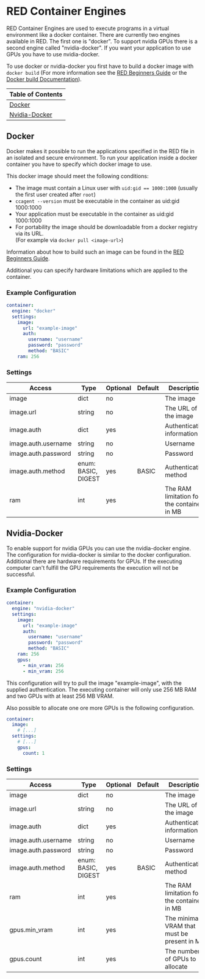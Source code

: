 # RED Container Engines

RED Container Engines are used to execute programs in a virtual environment like a docker container.
There are currently two engines available in RED. The first one is "docker".
To support nvidia GPUs there is a second engine called "nvidia-docker". If you want your application to use GPUs you have to use nvidia-docker.

To use docker or nvidia-docker you first have to build a docker image with `docker build`
(For more information see the [RED Beginners Guide](https://www.curious-containers.cc/red-beginners-guide.html#container-image) or
the [Docker build Documentation](https://docs.docker.com/engine/reference/commandline/build/)).


| Table of Contents |
| --- |
| [Docker](#docker) |
| [Nvidia-Docker](#nvidia-docker) |


## Docker

Docker makes it possible to run the applications specified in the RED file in an isolated and secure environment.
To run your application inside a docker container you have to specify which docker image to use.

This docker image should meet the following conditions:
- The image must contain a Linux user with `uid:gid == 1000:1000` (usually the first user created after `root`)
- `ccagent --version` must be executable in the container as uid:gid 1000:1000
- Your application must be executable in the container as uid:gid 1000:1000
- For portability the image should be downloadable from a docker registry via its URL.  
  (For example via `docker pull <image-url>`)

Information about how to build such an image can be found in the [RED Beginners Guide](https://www.curious-containers.cc/red-beginners-guide.html#container-image).

Additional you can specify hardware limitations which are applied to the container.


### Example Configuration

```yaml
container:
  engine: "docker"
  settings:
    image:
      url: "example-image"
      auth:
        username: "username"
        password: "password"
        method: "BASIC"
    ram: 256
```


### Settings

| Access | Type | Optional | Default | Description |
| --- | --- | --- | --- | --- |
| image | dict | no | | The image |
| image.url | string | no | | The URL of the image |
| image.auth | dict | yes | | Authentication information |
| image.auth.username | string | no | | Username |
| image.auth.password | string | no | | Password |
| image.auth.method | enum: BASIC, DIGEST | yes | BASIC | Authentication method |
| ram | int | yes | | The RAM limitation for the container in MB |


## Nvidia-Docker

To enable support for nvidia GPUs you can use the nvidia-docker engine. The configuration for nvidia-docker is similar to the docker configuration. Additional there are hardware requirements for GPUs. If the executing computer can't fulfill the GPU requirements the execution will not be successful.


### Example Configuration

```yaml
container:
  engine: "nvidia-docker"
  settings:
    image:
      url: "example-image"
      auth:
        username: "username"
        password: "password"
        method: "BASIC"
    ram: 256
    gpus:
      - min_vram: 256
      - min_vram: 256
```


This configuration will try to pull the image "example-image", with the supplied authentication. The executing container will only use 256 MB RAM and two GPUs with at least 256 MB VRAM.

Also possible to allocate one ore more GPUs is the following configuration.

```yaml
container:
  image:
    # [...]
  settings:
    # [...]
    gpus:
      count: 1
```


### Settings

| Access | Type | Optional | Default | Description |
| --- | --- | --- | --- | --- |
| image | dict | no | | The image |
| image.url | string | no | | The URL of the image |
| image.auth | dict | yes | | Authentication information |
| image.auth.username | string | no | | Username |
| image.auth.password | string | no | | Password |
| image.auth.method | enum: BASIC, DIGEST | yes | BASIC | Authentication method |
| ram | int | yes | | The RAM limitation for the container in MB |
| gpus.min\_vram | int | yes | | The minimal VRAM that must be present in MB |
| gpus.count | int | yes | | The number of GPUs to allocate |

